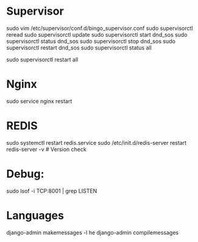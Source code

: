 # Supervisor
sudo vim /etc/supervisor/conf.d/bingo_supervisor.conf
sudo supervisorctl reread
sudo supervisorctl update
sudo supervisorctl start dnd_sos
sudo supervisorctl status dnd_sos
sudo supervisorctl stop dnd_sos
sudo supervisorctl restart dnd_sos
sudo supervisorctl status all

sudo supervisorctl restart all


# Nginx
sudo service nginx restart

# REDIS
sudo systemctl restart redis.service
sudo /etc/init.d/redis-server restart
redis-server -v  # Version check

# Debug:
sudo lsof -i TCP:8001 | grep LISTEN

# Languages
django-admin makemessages -l he
django-admin compilemessages
